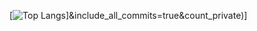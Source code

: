 [![Top Langs](https://github-readme-stats.vercel.app/api/top-langs/?username=anuraghazra)]&include_all_commits=true&count_private)]
